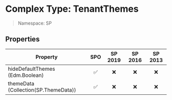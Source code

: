 # Complex Type: TenantThemes

> Namespace: SP

## Properties

Property | SPO | SP 2019 | SP 2016 | SP 2013
----------|:---:|:-------:|:-------:|:-------:
hideDefaultThemes (Edm.Boolean) | ✅ | ❌ | ❌ | ❌
themeData (Collection(SP.ThemeData)) | ✅ | ❌ | ❌ | ❌